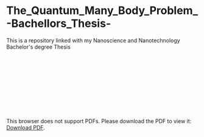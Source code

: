 # The_Quantum_Many_Body_Problem_-Bachellors_Thesis-
This is a repository linked with my Nanoscience and Nanotechnology Bachelor's degree Thesis

<object data="https://github.com/Oiangu9/The_Quantum_Many_Body_Problem_-Bachelors_Thesis-/blob/master/TheQuantumManyBodyProblem__BachelorsThesis_XabierOiangurenAsua.pdf" type="application/pdf" width="700px" height="700px">
    <embed src="https://github.com/Oiangu9/The_Quantum_Many_Body_Problem_-Bachelors_Thesis-/blob/master/TheQuantumManyBodyProblem__BachelorsThesis_XabierOiangurenAsua.pdf">
        <p>This browser does not support PDFs. Please download the PDF to view it: <a href="https://github.com/Oiangu9/The_Quantum_Many_Body_Problem_-Bachelors_Thesis-/blob/master/TheQuantumManyBodyProblem__BachelorsThesis_XabierOyangurenAsua.pdf">Download PDF</a>.</p>
    </embed>
</object>
